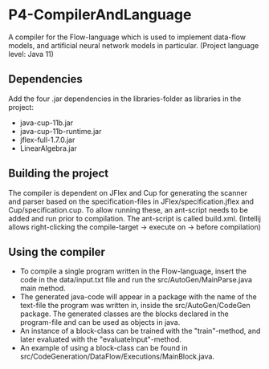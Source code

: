 # P4-CompilerAndLanguage

A compiler for the Flow-language which is used to implement data-flow models, and artificial neural network models in particular. (Project language level: Java 11)

## Dependencies
Add the four .jar dependencies in the libraries-folder as libraries in the project:
- java-cup-11b.jar
- java-cup-11b-runtime.jar
- jflex-full-1.7.0.jar
- LinearAlgebra.jar

## Building the project
The compiler is dependent on JFlex and Cup for generating the scanner and parser based on the specification-files in JFlex/specification.jflex and Cup/specification.cup.
To allow running these, an ant-script needs to be added and run prior to compilation. The ant-script is called build.xml. (Intellij allows right-clicking the compile-target -> execute on -> before compilation)

## Using the compiler
- To compile a single program written in the Flow-language, insert the code in the data/input.txt file and run the src/AutoGen/MainParse.java main method.
- The generated java-code will appear in a package with the name of the text-file the program was written in, inside the src/AutoGen/CodeGen package. The generated classes are the blocks declared in the program-file and can be used as objects in java. 
- An instance of a block-class can be trained with the "train"-method, and later evaluated with the "evaluateInput"-method. 
- An example of using a block-class can be found in src/CodeGeneration/DataFlow/Executions/MainBlock.java.

